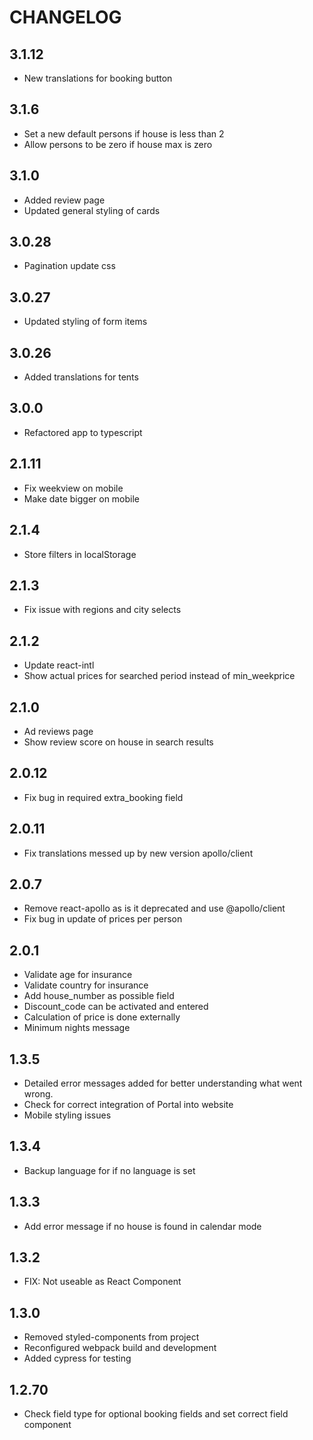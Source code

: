 # CHANGELOG

## 3.1.12
- New translations for booking button

## 3.1.6
- Set a new default persons if house is less than 2
- Allow persons to be zero if house max is zero

## 3.1.0
- Added review page
- Updated general styling of cards

## 3.0.28
- Pagination update css

## 3.0.27
- Updated styling of form items

## 3.0.26
- Added translations for tents

## 3.0.0
- Refactored app to typescript


## 2.1.11
- Fix weekview on mobile
- Make date bigger on mobile

## 2.1.4
- Store filters in localStorage

## 2.1.3
- Fix issue with regions and city selects

## 2.1.2
- Update react-intl
- Show actual prices for searched period instead of min_weekprice

## 2.1.0
- Ad reviews page
- Show review score on house in search results

## 2.0.12

- Fix bug in required extra_booking field
## 2.0.11

- Fix translations messed up by new version apollo/client

## 2.0.7

- Remove react-apollo as is it deprecated and use @apollo/client
- Fix bug in update of prices per person
## 2.0.1

- Validate age for insurance
- Validate country for insurance
- Add house_number as possible field
- Discount_code can be activated and entered
- Calculation of price is done externally
- Minimum nights message

## 1.3.5

- Detailed error messages added for better understanding what went wrong.
- Check for correct integration of Portal into website
- Mobile styling issues
## 1.3.4

- Backup language for if no language is set
## 1.3.3

- Add error message if no house is found in calendar mode

## 1.3.2

- FIX: Not useable as React Component
## 1.3.0

- Removed styled-components from project
- Reconfigured webpack build and development
- Added cypress for testing
## 1.2.70

- Check field type for optional booking fields and set correct field component